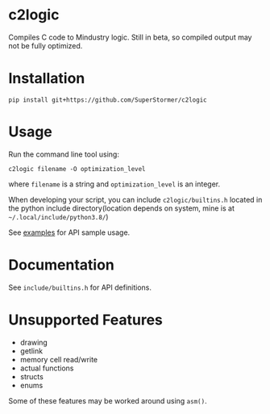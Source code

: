 # c2logic

Compiles C code to Mindustry logic. Still in beta, so compiled output may not be fully optimized.

# Installation

`pip install git+https://github.com/SuperStormer/c2logic`

# Usage

Run the command line tool using:

`c2logic filename -O optimization_level`

where `filename` is a string and `optimization_level` is an integer.

When developing your script, you can include `c2logic/builtins.h` located in the python include directory(location depends on system, mine is at `~/.local/include/python3.8/`)

See [examples](./examples) for API sample usage.

# Documentation

See `include/builtins.h` for API definitions.

# Unsupported Features

-   drawing
-   getlink
-   memory cell read/write
-   actual functions
-   structs
-   enums

Some of these features may be worked around using `asm()`.
